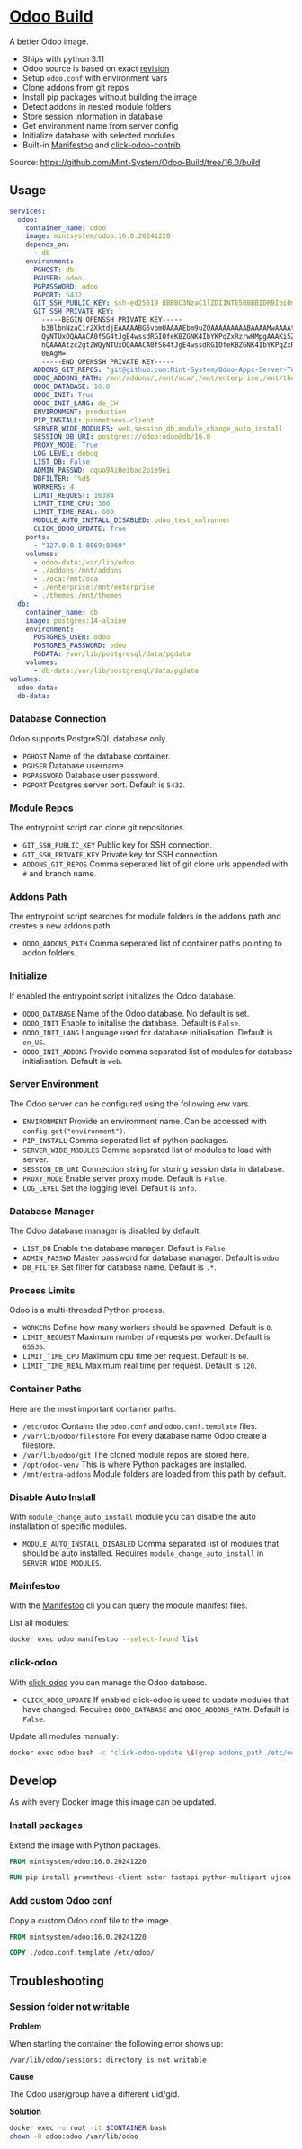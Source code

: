 # [Odoo Build](https://odoo.build/)

A better Odoo image.

- Ships with python 3.11
- Odoo source is based on exact [revision](https://odoo.build/revisions.html)
- Setup `odoo.conf` with environment vars
- Clone addons from git repos
- Install pip packages without building the image
- Detect addons in nested module folders
- Store session information in database
- Get environment name from server config
- Initialize database with selected modules
- Built-in [Manifestoo](https://github.com/acsone/manifestoo) and [click-odoo-contrib](https://github.com/acsone/click-odoo-contrib)

Source: <https://github.com/Mint-System/Odoo-Build/tree/16.0/build>

## Usage

```yml
services:
  odoo:
    container_name: odoo
    image: mintsystem/odoo:16.0.20241220
    depends_on:
      - db
    environment:
      PGHOST: db
      PGUSER: odoo
      PGPASSWORD: odoo
      PGPORT: 5432
      GIT_SSH_PUBLIC_KEY: ssh-ed25519 BBBBC3NzaC1lZDI1NTE5BBBBIDR9Ibi0mATjCyx1EYg594oFkY0rghtgo+pnFHOvAcym Mint-System-Project-MCC@github.com
      GIT_SSH_PRIVATE_KEY: |
        -----BEGIN OPENSSH PRIVATE KEY-----
        b3BlbnNzaC1rZXktdjEAAAAABG5vbmUAAAAEbm9uZQAAAAAAAAABAAAAMwAAAAtzc2gtZW
        QyNTUxOQAAACA0fSG4tJgE4wssdRGIOfeKBZGNK4IbYKPqZxRzrwHMpgAAAKi5ZBaFuWQW
        hQAAAAtzc2gtZWQyNTUxOQAAACA0fSG4tJgE4wssdRGIOfeKBZGNK4IbYKPqZxRzrwHMpg
        0BAgM=
        -----END OPENSSH PRIVATE KEY-----
      ADDONS_GIT_REPOS: "git@github.com:Mint-System/Odoo-Apps-Server-Tools.git#16.0,git@github.com:OCA/server-tools.git#16.0"
      ODOO_ADDONS_PATH: /mnt/addons/,/mnt/oca/,/mnt/enterprise,/mnt/themes/
      ODOO_DATABASE: 16.0
      ODOO_INIT: True
      ODOO_INIT_LANG: de_CH
      ENVIRONMENT: production
      PIP_INSTALL: prometheus-client
      SERVER_WIDE_MODULES: web,session_db,module_change_auto_install
      SESSION_DB_URI: postgres://odoo:odoo@db/16.0
      PROXY_MODE: True
      LOG_LEVEL: debug
      LIST_DB: False
      ADMIN_PASSWD: oqua9AiHeibac2pie9ei
      DBFILTER: ^%d$
      WORKERS: 4
      LIMIT_REQUEST: 16384
      LIMIT_TIME_CPU: 300
      LIMIT_TIME_REAL: 600
      MODULE_AUTO_INSTALL_DISABLED: odoo_test_xmlrunner
      CLICK_ODOO_UPDATE: True
    ports:
      - "127.0.0.1:8069:8069"
    volumes:
      - odoo-data:/var/lib/odoo
      - ./addons:/mnt/addons
      - ./oca:/mnt/oca
      - ./enterprise:/mnt/enterprise
      - ./themes:/mnt/themes
  db:
    container_name: db
    image: postgres:14-alpine
    environment:
      POSTGRES_USER: odoo
      POSTGRES_PASSWORD: odoo
      PGDATA: /var/lib/postgresql/data/pgdata
    volumes:
      - db-data:/var/lib/postgresql/data/pgdata
volumes:
  odoo-data:
  db-data:
```

### Database Connection

Odoo supports PostgreSQL database only.

* `PGHOST` Name of the database container.
* `PGUSER` Database username.
* `PGPASSWORD` Database user password.
* `PGPORT` Postgres server port. Default is `5432`.

### Module Repos

The entrypoint script can clone git repositories.

* `GIT_SSH_PUBLIC_KEY` Public key for SSH connection.
* `GIT_SSH_PRIVATE_KEY` Private key for SSH connection.
* `ADDONS_GIT_REPOS` Comma seperated list of git clone urls appended with `#` and branch name.

### Addons Path

The entrypoint script searches for module folders in the addons path and creates a new addons path.

* `ODOO_ADDONS_PATH` Comma seperated list of container paths pointing to addon folders.

### Initialize

If enabled the entrypoint script initializes the Odoo database.

* `ODOO_DATABASE` Name of the Odoo database. No default is set.
* `ODOO_INIT` Enable to initalise the database. Default is `False`.
* `ODOO_INIT_LANG` Language used for database initialisation. Default is `en_US`.
* `ODOO_INIT_ADDONS` Provide comma separated list of modules for database initialisation. Default is `web`.

### Server Environment

The Odoo server can be configured using the following env vars.

* `ENVIRONMENT` Provide an environment name. Can be accessed with `config.get("environment")`.
* `PIP_INSTALL` Comma seperated list of python packages.
* `SERVER_WIDE_MODULES` Comma separated list of modules to load with server.
* `SESSION_DB_URI` Connection string for storing session data in database.
* `PROXY_MODE` Enable server proxy mode. Default is `False`.
* `LOG_LEVEL` Set the logging level. Default is `info`.

### Database Manager

The Odoo database manager is disabled by default.

* `LIST_DB` Enable the database manager. Default is `False`.
* `ADMIN_PASSWD` Master password for database manager. Default is `odoo`.
* `DB_FILTER` Set filter for database name. Default is `.*`.

### Process Limits

Odoo is a multi-threaded Python process.

* `WORKERS` Define how many workers should be spawned. Default is `0`.
* `LIMIT_REQUEST` Maximum number of requests per worker. Default is `65536`.
* `LIMIT_TIME_CPU` Maximum cpu time per request. Default is `60`.
* `LIMIT_TIME_REAL` Maximum real time per request. Default is `120`.

### Container Paths

Here are the most important container paths.

* `/etc/odoo` Contains the `odoo.conf` and `odoo.conf.template` files.
* `/var/lib/odoo/filestore` For every database name Odoo create a filestore.
* `/var/lib/odoo/git` The cloned module repos are stored here.
* `/opt/odoo-venv` This is where Python packages are installed.
* `/mnt/extra-addons` Module folders are loaded from this path by default.

### Disable Auto Install

With `module_change_auto_install` module you can disable the auto installation of specific modules.

* `MODULE_AUTO_INSTALL_DISABLED` Comma separated list of modules that should be auto installed. Requires `module_change_auto_install` in `SERVER_WIDE_MODULES`.

### Mainfestoo

With the [Manifestoo](https://github.com/acsone/manifestoo) cli you can query the module manifest files.

List all modules:

```bash
docker exec odoo manifestoo --select-found list
```

### click-odoo

With [click-odoo](https://github.com/acsone/click-odoo) you can manage the Odoo database.

* `CLICK_ODOO_UPDATE` If enabled click-odoo is used to update modules that have changed. Requires `ODOO_DATABASE` and `ODOO_ADDONS_PATH`. Default is `False`.

Update all modules manually:

```bash
docker exec odoo bash -c "click-odoo-update \$(grep addons_path /etc/odoo/odoo.conf | sed 's/addons_path = /--addons-path=/') -d odoo
```

## Develop

As with every Docker image this image can be updated.

### Install packages

Extend the image with Python packages.

```dockerfile
FROM mintsystem/odoo:16.0.20241220

RUN pip install prometheus-client astor fastapi python-multipart ujson a2wsgi parse-accept-language pyjwt
```

### Add custom Odoo conf

Copy a custom Odoo conf file to the image.

```dockerfile
FROM mintsystem/odoo:16.0.20241220

COPY ./odoo.conf.template /etc/odoo/
```

## Troubleshooting

### Session folder not writable

**Problem**

When starting the container the following error shows up:

```
/var/lib/odoo/sessions: directory is not writable
```

**Cause**

The Odoo user/group have a different uid/gid.

**Solution**

```bash
docker exec -u root -it $CONTAINER bash
chown -R odoo:odoo /var/lib/odoo
```
